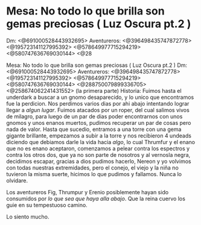 # Mesa: No todo lo que brilla son gemas preciosas ( Luz Oscura pt.2 )
Dm: <@691000528443932695> 
Aventureros: <@396498435747872778> <@195723141127995392> <@578649977715294219> <@580747636769030144> <@28

Mesa: No todo lo que brilla son gemas preciosas ( Luz Oscura pt.2 )
Dm: <@691000528443932695> 
Aventureros: <@396498435747872778> <@195723141127995392> <@578649977715294219> <@580747636769030144> <@288750079899336705>  <@258674062241431552> (la primera parte)
Historia: Fuimos hasta el underdark a buscar a un gnomo desaparecido, y lo unico que encontramos fue la perdicion. Nos perdimos varios dias por ahi abajo intentando lograr llegar a _algun lugar_. Fuimos atacados por un roper, del cual salimos vivos de milagro, para luego de un par de dias poder encontrarnos con unos gnomos y unos enanos muertos, pudimos recuperar un par de cosas pero nada de valor. Hasta que sucedio, entramos a una torre con una gema gigante brillante, empezamos a subir a la torre y nos recibieron 4 undeads diciendo que debiamos darle la vida hacia _algo_, lo cual Thrumfur y el enano que no es enano aceptaron, comenzamos a pelear contra los espectros y contra los otros dos, que ya no son parte de nosotros y al vernosla negra, decidimos escapar, gracias a dios pudimos hacerlo, Nereon y yo volvimos con todas nuestras extremidades, pero el conejo, el viejo y la niña no tuvieron la misma suerte, hicimos lo que pudimos y fallamos. Nunca lo olvidare.

Los aventureros Fig, Thrumpur y Erenio posiblemente hayan sido consumidos por _lo que sea que haya alla abajo_. Que la reina cuervo los guie en su tempestuoso camino.

Lo siento mucho.

